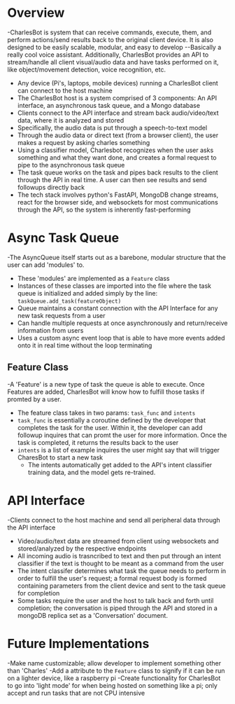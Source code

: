 # Overview 
-CharlesBot is system that can receive commands, execute, them, and perform actions/send results back to the original client device. It is also designed to be easily scalable, modular, and easy to develop --Basically a really cool voice assistant. Additionally, CharlesBot provides an API to stream/handle all client visual/audio data and have tasks performed on it, like object/movement detection, voice recognition, etc. 
* Any device (Pi's, laptops, mobile devices) running a CharlesBot client can connect to the host machine
* The CharlesBot host is a system comprised of 3 components: An API interface, an asynchronous task queue, and a Mongo database
* Clients connect to the API interface and stream back audio/video/text data, where it is analyzed and stored 
* Specifically, the audio data is put through a speech-to-text model
* Through the audio data or direct text (from a browser client), the user makes a request by asking charles something
* Using a classifier model, Charlesbot recognizes when the user asks something and what they want done, and creates a formal request to pipe to the asynchronous task queue
* The task queue works on the task and pipes back results to the client through the API in real time. A user can then see results and send followups directly back
* The tech stack involves python's FastAPI, MongoDB change streams, react for the browser side, and websockets for most communications through the API, so the system is inherently fast-performing 

# Async Task Queue
-The AsyncQueue itself starts out as a barebone, modular structure that the user can add 'modules' to.
* These 'modules' are implemented as a `Feature` class
* Instances of these classes are imported into the file where the task queue is initialized and added simply by the line: `taskQueue.add_task(featureObject)`
* Queue maintains a constant connection with the API Interface for any new task requests from a user
* Can handle multiple requests at once asynchronously and return/receive information from users
* Uses a custom async event loop that is able to have more events added onto it in real time without the loop terminating

## Feature Class
-A 'Feature' is a new type of task the queue is able to execute. Once Features are added, CharlesBot will know how to fulfill those tasks if promted by a user.
* The feature class takes in two params: `task_func` and `intents`
* `task_func` is essentially a coroutine defined by the developer that completes the task for the user. Within it, the developer can add followup inquires that can  promt the user for more information. Once the task is completed, it returns the results back to the user
* `intents` is a list of example inquires the user might say that will trigger CharesBot to start a new task
    * The intents automatically get added to the API's intent classifier training data, and the model gets re-trained. 

# API Interface 
-Clients connect to the host machine and send all peripheral data through the API interface 
* Video/audio/text data are streamed from client using websockets and stored/analyzed by the respective endpoints
* All incoming audio is trasncribed to text and then put through an intent classifier if the text is thought to be meant as a command from the user
* The intent classifer determines what task the queue needs to perform in order to fulfill the user's request; a formal request body is formed containing parameters from the client device and sent to the task queue for completion 
* Some tasks require the user and the host to talk back and forth until completion; the conversation is piped through the API and stored in a mongoDB replica set as a 'Conversation' document. 

# Future Implementations
-Make name customizable; allow developer to implement something other than 'Charles'
-Add a attribute to the `Feature` class to signify if it can be run on a lighter device, like a raspberry pi
    -Create functionality for CharlesBot to go into 'light mode' for when being hosted on something like a pi; only accept and run tasks that are not CPU intensive




